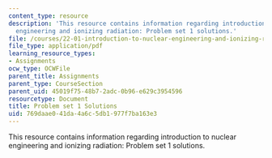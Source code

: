 ```yaml
---
content_type: resource
description: 'This resource contains information regarding introduction to nuclear
  engineering and ionizing radiation: Problem set 1 solutions.'
file: /courses/22-01-introduction-to-nuclear-engineering-and-ionizing-radiation-fall-2016/769daae041da4a6c5db1977f7ba163e3_MIT22_01F16_ProblemSet1Sol.pdf
file_type: application/pdf
learning_resource_types:
- Assignments
ocw_type: OCWFile
parent_title: Assignments
parent_type: CourseSection
parent_uid: 45019f75-48b7-2adc-0b96-e629c3954596
resourcetype: Document
title: Problem set 1 Solutions
uid: 769daae0-41da-4a6c-5db1-977f7ba163e3
---
```

This resource contains information regarding introduction to nuclear engineering and ionizing radiation: Problem set 1 solutions.

